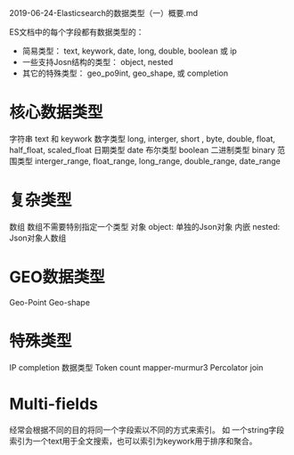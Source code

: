 2019-06-24-Elasticsearch的数据类型（一）概要.md


ES文档中的每个字段都有数据类型的：
- 简易类型： text, keywork, date, long, double, boolean 或 ip
- 一些支持Josn结构的类型： object, nested
- 其它的特殊类型： geo_po9int, geo_shape, 或 completion

# 核心数据类型
字符串
    text 和 keywork
数字类型
    long, interger, short , byte, double, float, half_float, scaled_float
日期类型
    date
布尔类型
    boolean
二进制类型
    binary
范围类型
    interger_range, float_range, long_range, double_range, date_range

# 复杂类型
数组
    数组不需要特别指定一个类型
对象
    object:  单独的Json对象
内嵌
    nested: Json对象人数组

# GEO数据类型
Geo-Point
Geo-shape

# 特殊类型
IP
completion 数据类型
Token count 
mapper-murmur3
Percolator
join 

# Multi-fields
经常会根据不同的目的将同一个字段索以不同的方式来索引。 如 一个string字段索引为一个text用于全文搜索，也可以索引为keywork用于排序和聚合。 


